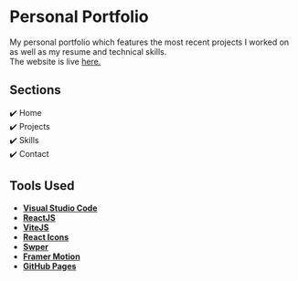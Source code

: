 <h1>Personal Portfolio</h1>
<p>My personal portfolio which features the most recent projects I worked on as well as my resume and technical skills.<br>
The website is live <a href="https://cristimanea26.github.io/" target="_blank" rel="nofollow">here.</a></p>

<h2>Sections</h2>
<p><g-emoji class="g-emoji" alias="heavy_check_mark" fallback-src="https://github.githubassets.com/images/icons/emoji/unicode/2714.png">✔️</g-emoji> Home<br>
  <g-emoji class="g-emoji" alias="heavy_check_mark" fallback-src="https://github.githubassets.com/images/icons/emoji/unicode/2714.png">✔️</g-emoji> Projects<br>
  <g-emoji class="g-emoji" alias="heavy_check_mark" fallback-src="https://github.githubassets.com/images/icons/emoji/unicode/2714.png">✔️</g-emoji> Skills<br>
  <g-emoji class="g-emoji" alias="heavy_check_mark" fallback-src="https://github.githubassets.com/images/icons/emoji/unicode/2714.png">✔️</g-emoji> Contact</p>

<h2>Tools Used</h2>
<ul>
  <li><a href="https://code.visualstudio.com/" target="_blank"><b>Visual Studio Code</b></a></li>
  <li><a href="https://reactjs.org/" target="_blank" rel="nofollow"><b>ReactJS</b></a></li>
  <li><a href="https://vitejs.dev/" target="_blank" rel="nofollow"><b>ViteJS</b></a></li>
  <li><a href="https://react-icons.github.io/react-icons" target="_blank" rel="nofollow"><b>React Icons</b></a></li>
  <li><a href="https://swiperjs.com/" target="_blank" rel="nofollow"><b>Swper</b></a></li>
  <li><a href="https://www.framer.com/motion/" target="_blank" rel="nofollow"><b>Framer Motion</b></a></li>
  <li><a href="https://vitejs.dev/guide/static-deploy.html" target="_blank" rel="nofollow"><b>GitHub Pages</b></a></li>
</ul>
